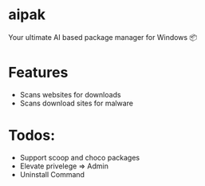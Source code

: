 # aipak
 Your ultimate AI based package manager for Windows 📦

# Features
 - Scans websites for downloads
 - Scans download sites for malware

# Todos:
- Support scoop and choco packages
- Elevate privelege => Admin
- Uninstall Command